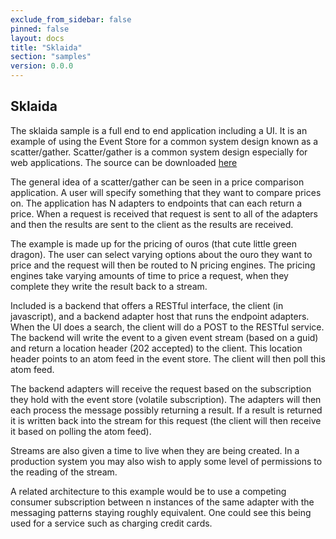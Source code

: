 ```yaml
---
exclude_from_sidebar: false
pinned: false
layout: docs
title: "Sklaida"
section: "samples"
version: 0.0.0
---
```


## Sklaida

The sklaida sample is a full end to end application including a UI. It is an example of using the Event Store for a common system design known as a scatter/gather. Scatter/gather is a common system design especially for web applications. The source can be downloaded [here](http://github.com/eventstore/sklaida)

The general idea of a scatter/gather can be seen in a price comparison application. A user will specify something that they want to compare prices on. The application has N adapters to endpoints that can each return a price. When a request is received that request is sent to all of the adapters and then the results are sent to the client as the results are received.

The example is made up for the pricing of ouros (that cute little green dragon). The user can select varying options about the ouro they want to price and the request will then be routed to N pricing engines. The pricing engines take varying amounts of time to price a request, when they complete they write the result back to a stream.

Included is a backend that offers a RESTful interface, the client (in javascript), and a backend adapter host that runs the endpoint adapters. When the UI does a search, the client will do a POST to the RESTful service. The backend will write the event to a given event stream (based on a guid) and return a location header (202 accepted) to the client. This location header points to an atom feed in the event store. The client will then poll this atom feed.

The backend adapters will receive the request based on the subscription they hold with the event store (volatile subscription). The adapters will then each process the message possibly returning a result. If a result is returned it is written back into the stream for this request (the client will then receive it based on polling the atom feed).

Streams are also given a time to live when they are being created. In a production system you may also wish to apply some level of permissions to the reading of the stream.

A related architecture to this example would be to use a competing consumer subscription between n instances of the same adapter with the messaging patterns staying roughly equivalent. One could see this being used for a service such as charging credit cards.